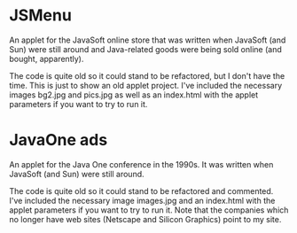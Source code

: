 # JSMenu
An applet for the JavaSoft online store that was written when JavaSoft (and Sun) were still around and Java-related goods were being sold online (and bought, apparently).

The code is quite old so it could stand to be refactored, but I don't have the time. This is just to show an old applet project. I've included the necessary images bg2.jpg and pics.jpg as well as an index.html with the applet parameters if you want to try to run it.

# JavaOne ads
An applet for the Java One conference in the 1990s. It was written when JavaSoft (and Sun) were still around.

The code is quite old so it could stand to be refactored and commented. I've included the necessary image images.jpg and an index.html with the applet parameters if you want to try to run it. Note that the companies which no longer have web sites (Netscape and Silicon Graphics) point to my site.

